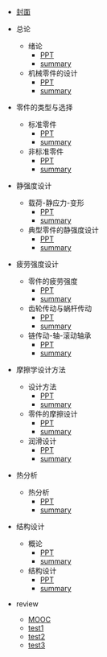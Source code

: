 - [封面](README.md)
- 总论

  - 绪论
    - <a href="RES/PPT/ch01-绪论.pdf">PPT</a>
    - [summary](ch01/README.md)
  - 机械零件的设计
    - <a href="RES/PPT/ch02-机械零件的设计.pdf">PPT</a>
    - [summary](ch02/README.md)

- 零件的类型与选择

  - 标准零件
    - <a href="RES/PPT/ch03-标准零件的类型和选用.pdf">PPT</a>
    - [summary](ch03/README.md)
  - 非标准零件
    - <a href="RES/PPT/ch04-非标准零件的类型和选用.pdf">PPT</a>
    - [summary](ch04/README.md)

- 静强度设计

  - 载荷-静应力-变形
    - <a href="RES/PPT/ch05-机械零件中的载荷-静应力和变形.pdf">PPT</a>
    - [summary](ch05/README.md)
  - 典型零件的静强度设计
    - <a href="RES/PPT/ch06-典型机械零件的静强度设计.pdf">PPT</a>
    - [summary](ch06/README.md)

- 疲劳强度设计

  - 零件的疲劳强度
    - <a href="RES/PPT/ch07-机械零件的疲劳强度计算.pdf">PPT</a>
    - [summary](ch07/README.md)
  - 齿轮传动与蜗杆传动
    - <a href="RES/PPT/ch08-齿轮传动与蜗杆传动疲劳强度设计.pdf">PPT</a>
    - [summary](ch08/README.md)
  - 链传动-轴-滚动轴承
    - <a href="RES/PPT/ch09-链-轴与滚动轴承疲劳强度设计.pdf">PPT</a>
    - [summary](ch09/README.md)

- 摩擦学设计方法

  - 设计方法
    - <a href="RES/PPT/ch10-摩擦学设计方法.pdf">PPT</a>
    - [summary](ch10/README.md)
  - 零件的摩擦设计
    - <a href="RES/PPT/ch11-机械零件摩擦设计.pdf">PPT</a>
    - [summary](ch11/README.md)
  - 润滑设计
    - <a href="RES/PPT/ch12-机械零件润滑设计.pdf">PPT</a>
    - [summary](ch12/README.md)

- 热分析

  - 热分析
    - <a href="RES/PPT/ch13-机械设计中的热分析.pdf">PPT</a>
    - [summary](ch13/README.md)

- 结构设计

  - 概论
    - <a href="RES/PPT/ch14-结构设计概论.pdf">PPT</a>
    - [summary](ch14/README.md)
  - 结构设计
    - <a href="RES/PPT/ch15-常用机械零件的结构设计.pdf">PPT</a>
    - [summary](ch15/README.md)

- review

  - [MOOC](test/MOOC.md)
  - [test1](test/test1/README.md)
  - [test2](test/test2/README.md)
  - [test3](test/test3/README.md)
